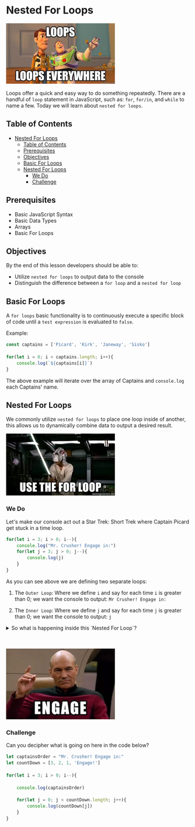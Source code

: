 # Nested For Loops
![loops everywhere](./images/loops-everywhere-298.jpg "Loops Everywhere")

Loops offer a quick and easy way to do something repeatedly. There are a handful of `loop` statement in JavaScript, such as: `for`, `for/in`, and `while` to name a few. Today we will learn about `nested for loops`.

## Table of Contents
- [Nested For Loops](#nested-for-loops)
  - [Table of Contents](#table-of-contents)
  - [Prerequisites](#prerequisites)
  - [Objectives](#objectives)
  - [Basic For Loops](#basic-for-loops)
  - [Nested For Loops](#nested-for-loops-1)
    - [We Do](#we-do)
    - [Challenge](#challenge)

## Prerequisites
* Basic JavaScript Syntax
* Basic Data Types
* Arrays
* Basic For Loops

## Objectives
By the end of this lesson developers should be able to:

* Utilize `nested for loops` to output data to the console
* Distinguish the difference between a `for loop` and a `nested for loop`

## Basic For Loops
A `for loops` basic functionality is to continuously execute a specific block of code until a `test expression` is evaluated to `false`.

Example:
```js
const captains = ['Picard', 'Kirk', 'Janeway', 'Sisko']

for(let i = 0; i < captains.length; i++){
    console.log(`${captains[i]}`)
}
```

The above example will iterate over the array of Captains and `console.log` each Captains' name.


## Nested For Loops
We commonly utilize `nested for loops` to place one loop inside of another, this allows us to dynamically combine data to output a desired result.

![Use The Loop](./images/use-the-for-loop.jpeg "Use the Loope")

### We Do
Let's make our console act out a Star Trek: Short Trek where Captain Picard get stuck in a time loop.


```js
for(let i = 3; i > 0; i--){
    console.log("Mr. Crusher! Engage in:")
    for(let j = 3; j > 0; j--){
        console.log(j)
    }
}
```

As you can see above we are defining two separate loops:
1. The `Outer Loop`: Where we define `i` and say for each time `i` is greater than 0; we want the console to output: `Mr Crusher! Engage in:`

2. The `Inner Loop`: Where we define `j` and say for each time `j` is greater than 0; we want the console to output: `j`


<details>
  <summary>So what is happening inside this `Nested For Loop`?</summary>

By nesting the `Inner Loop` inside of the `Outer Loop` we are able to:
  1. Execute our `Outer Loop` which outputs Captain Picard's command once
  2. Then `Inner Loop` is executed and outputs its `console log` until its condition is evaluated as true; ie: `3`, `2`, `1`
  3. Then the `Out Loop` picks up where it left off and outputs Captain Picard's command again because its condition has not been met
  4. Which then causes the the `Inner Loop` to execute again and repeat step two listed above
  5. Then we run through step one and two one more time due to the `Out Loop` not ceasing to execute until its condition is evaluated to true
</details>

<br/>
<br/>

![Engage](./images/engage-picard-298.jpg "Engage")

### Challenge
Can you decipher what is going on here in the code below?

```js
let captainsOrder = "Mr. Crusher! Engage in:"
let countDown = [3, 2, 1, 'Engage!']

for(let i = 3; i > 0; i--){

    console.log(captainsOrder)

    for(let j = 0; j < countDown.length; j++){
        console.log(countDown[j])
    }
}
```


